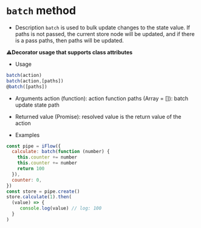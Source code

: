# `batch` method

* Description
`batch` is used to bulk update changes to the state value. If paths is not passed, the current store node will be updated, and if there is a pass paths, then paths will be updated.
 
⚠️**Decorator usage that supports class attributes**

* Usage
```javascript
batch(action)
batch(action,[paths])
@batch([paths])
```

* Arguments
action (function): action function
paths (Array = []): batch update state path

* Returned value
(Promise): resolved value is the return value of the action

* Examples
```javascript
const pipe = iFlow({
  calculate: batch(function (number) {
    this.counter += number
    this.counter += number
    return 100
  }),
  counter: 0,
})
const store = pipe.create()
store.calculate(1).then(
  (value) => {
     console.log(value) // log: 100 
  }
)
```

